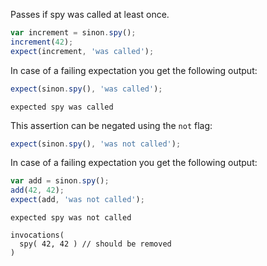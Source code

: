 Passes if spy was called at least once.

```js
var increment = sinon.spy();
increment(42);
expect(increment, 'was called');
```

In case of a failing expectation you get the following output:

```js
expect(sinon.spy(), 'was called');
```

```output
expected spy was called
```

This assertion can be negated using the `not` flag:

```js
expect(sinon.spy(), 'was not called');
```

In case of a failing expectation you get the following output:

```js
var add = sinon.spy();
add(42, 42);
expect(add, 'was not called');
```

```output
expected spy was not called

invocations(
  spy( 42, 42 ) // should be removed
)
```
